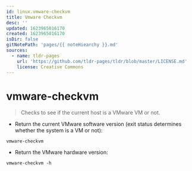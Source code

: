 ```yaml
---
id: linux.vmware-checkvm
title: Vmware Checkvm
desc: ''
updated: 1623965016170
created: 1623965016170
isDir: false
gitNotePath: 'pages/{{ noteHiearchy }}.md'
sources:
  - name: tldr-pages
    url: 'https://github.com/tldr-pages/tldr/blob/master/LICENSE.md'
    license: Creative Commons
---
```

# vmware-checkvm

> Checks to see if the current host is a VMware VM or not.

- Return the current VMware software version (exit status determines whether the system is a VM or not):

`vmware-checkvm`

- Return the VMware hardware version:

`vmware-checkvm -h`


